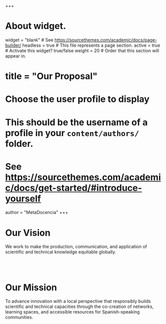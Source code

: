 +++
# About widget.
widget = "blank"  # See https://sourcethemes.com/academic/docs/page-builder/
headless = true  # This file represents a page section.
active = true  # Activate this widget? true/false
weight = 20  # Order that this section will appear in.

# title = "Our Proposal"

# Choose the user profile to display
# This should be the username of a profile in your `content/authors/` folder.
# See https://sourcethemes.com/academic/docs/get-started/#introduce-yourself
author = "MetaDocencia"
+++

<div class="container">
  <div class="row">
    <div class="col-12 col-lg-4">
      <h1>Our Vision</h1>
    </div>
    <div class="col-12 col-lg-8">
      We work to make the production, communication, and application of scientific and technical knowledge equitable globally.
    </div>
  </div>
</div>

<br><br>

<div class="container">
  <div class="row">
    <div class="col-12 col-lg-4">
      <h1>Our Mission</h1>
    </div>
    <div class="col-12 col-lg-8">
      To advance innovation with a local perspective that responsibly builds scientific and technical capacities through the co-creation of networks, learning spaces, and accessible resources for Spanish-speaking communities.
    </div>
  </div>
</div>


